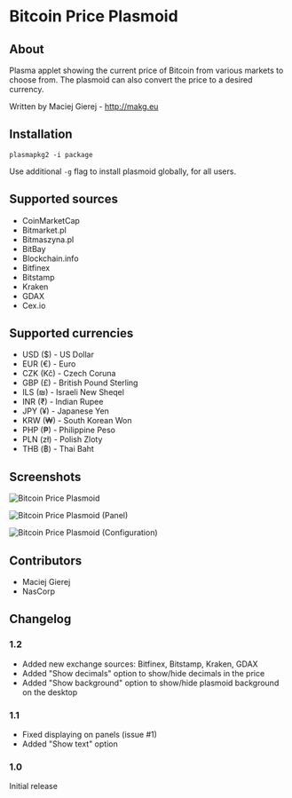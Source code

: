 # Bitcoin Price Plasmoid

## About
Plasma applet showing the current price of Bitcoin from various markets to choose from. The plasmoid can also convert the price to a desired currency.

Written by Maciej Gierej - http://makg.eu

## Installation
```
plasmapkg2 -i package
```

Use additional `-g` flag to install plasmoid globally, for all users.

## Supported sources
- CoinMarketCap
- Bitmarket.pl
- Bitmaszyna.pl
- BitBay
- Blockchain.info
- Bitfinex
- Bitstamp
- Kraken
- GDAX
- Cex.io

## Supported currencies
- USD ($) - US Dollar
- EUR (€) - Euro
- CZK (Kč) - Czech Coruna
- GBP (£) - British Pound Sterling
- ILS (₪) - Israeli New Sheqel
- INR (₹) - Indian Rupee
- JPY (¥) - Japanese Yen
- KRW (₩) - South Korean Won
- PHP (₱) - Philippine Peso
- PLN (zł) - Polish Zloty
- THB (฿) - Thai Baht

## Screenshots
![Bitcoin Price Plasmoid](https://raw.githubusercontent.com/MakG10/plasma-applet-bitcoin-price/master/bitcoin-price-plasmoid.png)

![Bitcoin Price Plasmoid (Panel)](https://raw.githubusercontent.com/MakG10/plasma-applet-bitcoin-price/master/bitcoin-price-panel.png)

![Bitcoin Price Plasmoid (Configuration)](https://raw.githubusercontent.com/MakG10/plasma-applet-bitcoin-price/master/bitcoin-price-config.png)

## Contributors
- Maciej Gierej
- NasCorp

## Changelog

### 1.2
- Added new exchange sources: Bitfinex, Bitstamp, Kraken, GDAX
- Added "Show decimals" option to show/hide decimals in the price
- Added "Show background" option to show/hide plasmoid background on the desktop

### 1.1
- Fixed displaying on panels (issue #1)
- Added "Show text" option

### 1.0
Initial release
